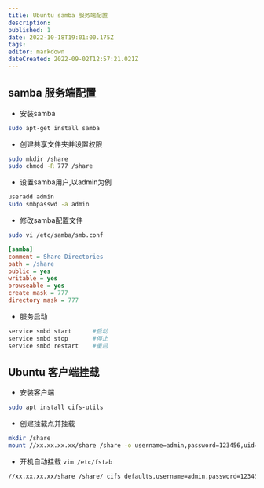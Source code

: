 ```yaml
---
title: Ubuntu samba 服务端配置
description: 
published: 1
date: 2022-10-18T19:01:00.175Z
tags: 
editor: markdown
dateCreated: 2022-09-02T12:57:21.021Z
---
```


## samba 服务端配置
* 安装samba
```bash
sudo apt-get install samba
```

* 创建共享文件夹并设置权限
```bash
sudo mkdir /share
sudo chmod -R 777 /share
```

* 设置samba用户,以admin为例
```bash
useradd admin
sudo smbpasswd -a admin
```

* 修改samba配置文件
```bash
sudo vi /etc/samba/smb.conf
```

```ini
[samba]
comment = Share Directories
path = /share
public = yes
writable = yes
browseable = yes
create mask = 777
directory mask = 777
```

* 服务启动
```bash
service smbd start      #启动
service smbd stop       #停止
service smbd restart    #重启
```
## Ubuntu 客户端挂载

* 安装客户端
```bash
sudo apt install cifs-utils 
```

* 创建挂载点并挂载
```bash
mkdir /share
mount //xx.xx.xx.xx/share /share -o username=admin,password=123456,uid=0,gid=0
```
* 开机自动挂载 `vim /etc/fstab`
```bash
//xx.xx.xx.xx/share /share/ cifs defaults,username=admin,password=123456,uid=0,gid=0 0 0
```